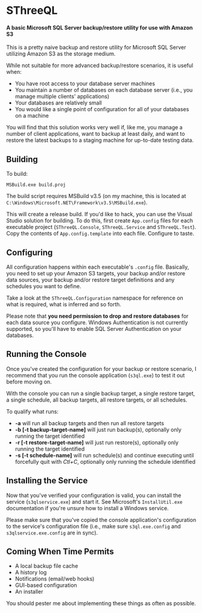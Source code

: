 # SThreeQL
#### A basic Microsoft SQL Server backup/restore utility for use with Amazon S3

This is a pretty naive backup and restore utility for Microsoft SQL Server utilizing
Amazon S3 as the storage medium.

While not suitable for more advanced backup/restore scenarios, it is useful when:

  - You have root access to your database server machines
  - You maintain a number of databases on each database server (i.e., you manage
    multiple clients' applications)
  - Your databases are relatively small
  - You would like a single point of configuration for all of your databases on a 
    machine

You will find that this solution works very well if, like me, you manage a number
of client applications, want to backup at least daily, and want to restore the latest
backups to a staging machine for up-to-date testing data.

## Building
  
To build:

    MSBuild.exe build.proj
    
The build script requires MSBuild v3.5 (on my machine, this is located at 
`C:\Windows\Microsoft.NET\Framework\v3.5\MSBuild.exe`).

This will create a release build. If you'd like to hack, you can use the Visual Studio
solution for building. To do this, first create `App.config` files for each executable project (`SThreeQL.Console`,
`SThreeQL.Service` and `SThreeQL.Test`). Copy the contents of `App.config.template` into
each file. Configure to taste.

## Configuring

All configuration happens within each executable's `.config` file. Basically,
you need to set up your Amazon S3 targets, your backup and/or restore data sources,
your backup and/or restore target definitions and any schedules you want to define.

Take a look at the `SThreeQL.Configuration` namespace for reference on what is required, what is
inferred and so forth.

Please note that **you need permission to drop and restore databases** for each data 
source you configure. Windows Authentication is not currently supported, so you'll
have to enable SQL Server Authentication on your databases.

## Running the Console

Once you've created the configuration for your backup or restore scenario, I recommend
that you run the console application (`s3ql.exe`) to test it out before moving on.

With the console you can run a single backup target, a single restore target, a single schedule,
all backup targets, all restore targets, or all schedules.

To qualify what runs:

  - **-a** will run all backup targets and then run all restore targets
  - **-b [-t backup-target-name]** will just run backup(s), optionally only running the target
    identified
  - **-r [-t restore-target-name]** will just run restore(s), optionally only running the target
    identified
  - **-s [-t schedule-name]** will run schedule(s) and continue executing until forcefully quit
    with *Ctl+C*, optionally only running the schedule identified

## Installing the Service

Now that you've verified your configuration is valid, you can install the service (`s3qlservice.exe`)
and start it. See Microsoft's `InstallUtil.exe` documentation if you're unsure how to install
a Windows service. 

Please make sure that you've copied the console application's configuration to the service's
configuration file (i.e., make sure `s3ql.exe.config` and `s3qlservice.exe.config` are in sync).

## Coming When Time Permits

  - A local backup file cache
  - A history log
  - Notifications (email/web hooks)
  - GUI-based configuration
  - An installer

You should pester me about implementing these things as often as possible.